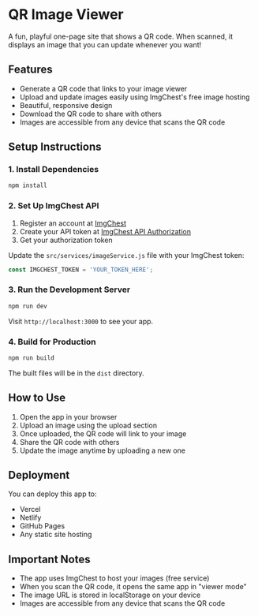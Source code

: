 # QR Image Viewer

A fun, playful one-page site that shows a QR code. When scanned, it displays an image that you can update whenever you want!

## Features

- Generate a QR code that links to your image viewer
- Upload and update images easily using ImgChest's free image hosting
- Beautiful, responsive design
- Download the QR code to share with others
- Images are accessible from any device that scans the QR code

## Setup Instructions

### 1. Install Dependencies

```bash
npm install
```

### 2. Set Up ImgChest API

1. Register an account at [ImgChest](https://imgchest.com/)
2. Create your API token at [ImgChest API Authorization](https://imgchest.com/docs/api/1.0/general/authorization)
3. Get your authorization token

Update the `src/services/imageService.js` file with your ImgChest token:

```javascript
const IMGCHEST_TOKEN = 'YOUR_TOKEN_HERE';
```

### 3. Run the Development Server

```bash
npm run dev
```

Visit `http://localhost:3000` to see your app.

### 4. Build for Production

```bash
npm run build
```

The built files will be in the `dist` directory.

## How to Use

1. Open the app in your browser
2. Upload an image using the upload section
3. Once uploaded, the QR code will link to your image
4. Share the QR code with others
5. Update the image anytime by uploading a new one

## Deployment

You can deploy this app to:

- Vercel
- Netlify
- GitHub Pages
- Any static site hosting

## Important Notes

- The app uses ImgChest to host your images (free service)
- When you scan the QR code, it opens the same app in "viewer mode"
- The image URL is stored in localStorage on your device
- Images are accessible from any device that scans the QR code
